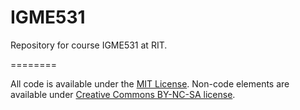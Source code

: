 # IGME531

Repository for course IGME531 at RIT.

========

All code is available under the <a href="http://opensource.org/licenses/MIT" target="_blank">MIT License</a>. Non-code elements are available under <a href="http://creativecommons.org/licenses/by-nc-sa/4.0/" target="_blank">Creative Commons BY-NC-SA license</a>.
